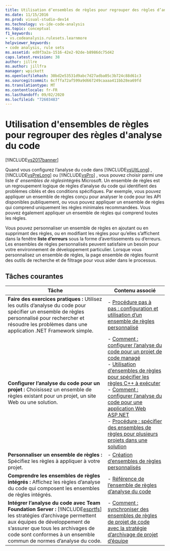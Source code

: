 ```yaml
---
title: Utilisation d’ensembles de règles pour regrouper des règles d’analyse du code | Microsoft Docs
ms.date: 11/15/2016
ms.prod: visual-studio-dev14
ms.technology: vs-ide-code-analysis
ms.topic: conceptual
f1_keywords:
- vs.codeanalysis.rulesets.learnmore
helpviewer_keywords:
- code analysis, rule sets
ms.assetid: ed0f3a2a-1516-42e2-92de-b8986dc75d42
caps.latest.revision: 38
author: jillre
ms.author: jillfra
manager: wpickett
ms.openlocfilehash: 30bd2e53531d9abc7d27adba05c3b724c88d61c3
ms.sourcegitcommit: 6cfffa72af599a9d667249caaaa411bb28ea69fd
ms.translationtype: MT
ms.contentlocale: fr-FR
ms.lasthandoff: 09/02/2020
ms.locfileid: "72603483"
---
```

# <a name="using-rule-sets-to-group-code-analysis-rules"></a>Utilisation d'ensembles de règles pour regrouper des règles d'analyse du code
[!INCLUDE[vs2017banner](../includes/vs2017banner.md)]

Quand vous configurez l’analyse du code dans [!INCLUDE[vsUltLong](../includes/vsultlong-md.md)] , [!INCLUDE[vsPreLong](../includes/vsprelong-md.md)] ou [!INCLUDE[vsPro](../includes/vspro-md.md)] , vous pouvez choisir parmi une liste d' *ensembles de règles*intégrés Microsoft. Un ensemble de règles est un regroupement logique de règles d’analyse du code qui identifient des problèmes ciblés et des conditions spécifiques. Par exemple, vous pouvez appliquer un ensemble de règles conçu pour analyser le code pour les API disponibles publiquement, ou vous pouvez appliquer un ensemble de règles qui comprend uniquement les règles minimales recommandées. Vous pouvez également appliquer un ensemble de règles qui comprend toutes les règles.

 Vous pouvez personnaliser un ensemble de règles en ajoutant ou en supprimant des règles, ou en modifiant les règles pour qu’elles s’affichent dans la fenêtre **liste d’erreurs** sous la forme d’avertissements ou d’erreurs. Les ensembles de règles personnalisés peuvent satisfaire un besoin pour votre environnement de développement particulier. Lorsque vous personnalisez un ensemble de règles, la page ensemble de règles fournit des outils de recherche et de filtrage pour vous aider dans le processus.

## <a name="common-tasks"></a>Tâches courantes

|Tâche|Contenu associé|
|----------|---------------------|
|**Faire des exercices pratiques :** Utilisez les outils d’analyse du code pour spécifier un ensemble de règles personnalisé pour rechercher et résoudre les problèmes dans une application .NET Framework simple.|-   [Procédure pas à pas : configuration et utilisation d’un ensemble de règles personnalisé](../code-quality/walkthrough-configuring-and-using-a-custom-rule-set.md)|
|**Configurer l’analyse du code pour un projet :** Choisissez un ensemble de règles existant pour un projet, un site Web ou une solution.|-   [Comment : configurer l’analyse du code pour un projet de code managé](../code-quality/how-to-configure-code-analysis-for-a-managed-code-project.md)<br />-   [Utilisation d’ensembles de règles pour spécifier les règles C++ à exécuter](../code-quality/using-rule-sets-to-specify-the-cpp-rules-to-run.md)<br />-   [Comment : configurer l’analyse du code pour une application Web ASP.NET](../code-quality/how-to-configure-code-analysis-for-an-aspnet-web-application.md)<br />-   [Procédure : spécifier des ensembles de règles pour plusieurs projets dans une solution](../code-quality/how-to-specify-managed-code-rule-sets-for-multiple-projects-in-a-solution.md)|
|**Personnaliser un ensemble de règles :** Spécifiez les règles à appliquer à votre projet.|-   [Création d’ensembles de règles personnalisés](../code-quality/creating-custom-code-analysis-rule-sets.md)|
|**Comprendre les ensembles de règles intégrés :** Affichez les règles d’analyse du code qui composent les ensembles de règles intégrés.|-   [Référence de l’ensemble de règles d’analyse du code](../code-quality/code-analysis-rule-set-reference.md)|
|**Intégrer l’analyse du code avec Team Foundation Server :** [!INCLUDE[esprtfs](../includes/esprtfs-md.md)] les stratégies d’archivage permettent aux équipes de développement de s’assurer que tous les archivages de code sont conformes à un ensemble commun de normes d’analyse du code.|-   [Comment : synchroniser des ensembles de règles de projet de code avec la stratégie d’archivage de projet d’équipe](../code-quality/how-to-synchronize-code-project-rule-sets-with-team-project-check-in-policy.md)|
